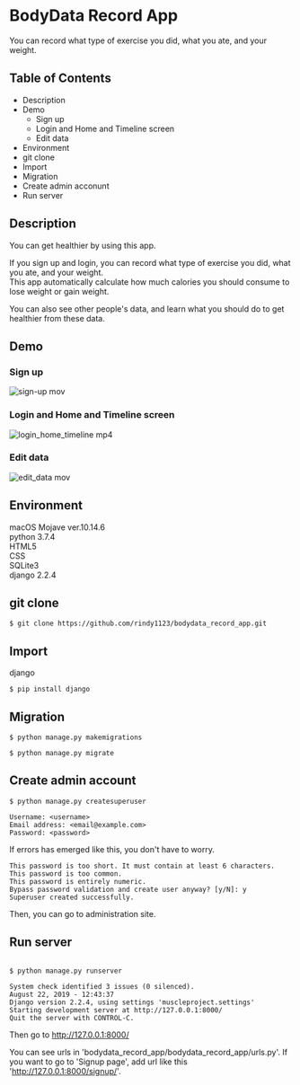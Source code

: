 # BodyData Record App
You can record what type of exercise you did, what you ate, and your weight. 
## Table of Contents
+ Description
+ Demo
  + Sign up
  + Login and Home and Timeline screen
  + Edit data
+ Environment
+ git clone
+ Import
+ Migration
+ Create admin acconunt
+ Run server
## Description
You can get healthier by using this app.  

If you sign up and login, you can record what type of exercise you did, what you ate, and your weight.  
This app automatically calculate how much calories you should consume to lose weight or gain weight. 

You can also see other people's data, and learn what you should do to get healthier from these data.

## Demo
### Sign up
![sign-up mov](https://user-images.githubusercontent.com/39889160/63482572-56ce9200-c4d4-11e9-9d52-49852bac2200.gif)

### Login and Home and Timeline screen
![login_home_timeline mp4](https://user-images.githubusercontent.com/39889160/63483249-baf25580-c4d6-11e9-88bc-d38948b77b90.gif)

### Edit data
![edit_data mov](https://user-images.githubusercontent.com/39889160/63483502-93e85380-c4d7-11e9-8617-8a0fe5c6c277.gif)  

## Environment
macOS Mojave ver.10.14.6  
python 3.7.4  
HTML5  
CSS  
SQLite3  
django 2.2.4  

## git clone
```
$ git clone https://github.com/rindy1123/bodydata_record_app.git
```

## Import
django
```
$ pip install django
```
## Migration
```
$ python manage.py makemigrations

$ python manage.py migrate
```
## Create admin account
```
$ python manage.py createsuperuser

Username: <username>
Email address: <email@example.com>
Password: <password>
```
If errors has emerged like this, you don't have to worry.
```
This password is too short. It must contain at least 6 characters.
This password is too common.
This password is entirely numeric.
Bypass password validation and create user anyway? [y/N]: y
Superuser created successfully.
```
Then, you can go to administration site.
## Run server
``` 

$ python manage.py runserver

System check identified 3 issues (0 silenced).
August 22, 2019 - 12:43:37
Django version 2.2.4, using settings 'muscleproject.settings'
Starting development server at http://127.0.0.1:8000/
Quit the server with CONTROL-C.

```
Then go to http://127.0.0.1:8000/

You can see urls in 'bodydata_record_app/bodydata_record_app/urls.py'.
If you want to go to 'Signup page', add url like this 'http://127.0.0.1:8000/signup/'.

